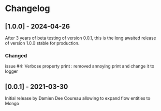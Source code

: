 # Changelog

## [1.0.0] - 2024-04-26

After 3 years of beta testing of version 0.0.1, this is the long awaited release of version 1.0.0 stable for production.

### Changed

issue #4: Verbose property print : removed annoying print and change it to logger

## [0.0.1] - 2021-03-30

Initial release by Damien Dee Coureau allowing to expand flow entities to Mongo

